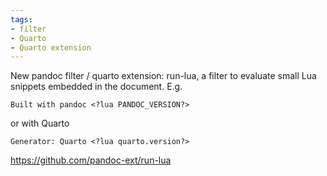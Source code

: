 ```yaml
---
tags:
- filter
- Quarto
- Quarto extension
---
```


New pandoc filter / quarto extension: run-lua, a filter to evaluate
small Lua snippets embedded in the document. E.g.

    Built with pandoc <?lua PANDOC_VERSION?>

or with Quarto

    Generator: Quarto <?lua quarto.version?>

https://github.com/pandoc-ext/run-lua
